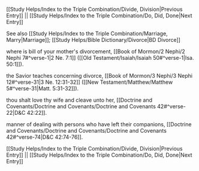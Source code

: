 [[Study Helps/Index to the Triple Combination/Divide, Division|Previous Entry]]  ||  [[Study Helps/Index to the Triple Combination/Do, Did, Done|Next Entry]]

 See also [[Study Helps/Index to the Triple Combination/Marriage, Marry|Marriage]]; [[Study Helps/Bible Dictionary/Divorce|BD Divorce]]

 where is bill of your mother's divorcement, [[Book of Mormon/2 Nephi/2 Nephi 7#^verse-1|2 Ne. 7:1]] ([[Old Testament/Isaiah/Isaiah 50#^verse-1|Isa. 50:1]]).

 the Savior teaches concerning divorce, [[Book of Mormon/3 Nephi/3 Nephi 12#^verse-31|3 Ne. 12:31-32]] ([[New Testament/Matthew/Matthew 5#^verse-31|Matt. 5:31-32]]).

 thou shalt love thy wife and cleave unto her, [[Doctrine and Covenants/Doctrine and Covenants/Doctrine and Covenants 42#^verse-22|D&C 42:22]].

 manner of dealing with persons who have left their companions, [[Doctrine and Covenants/Doctrine and Covenants/Doctrine and Covenants 42#^verse-74|D&C 42:74-76]].

[[Study Helps/Index to the Triple Combination/Divide, Division|Previous Entry]]  ||  [[Study Helps/Index to the Triple Combination/Do, Did, Done|Next Entry]]